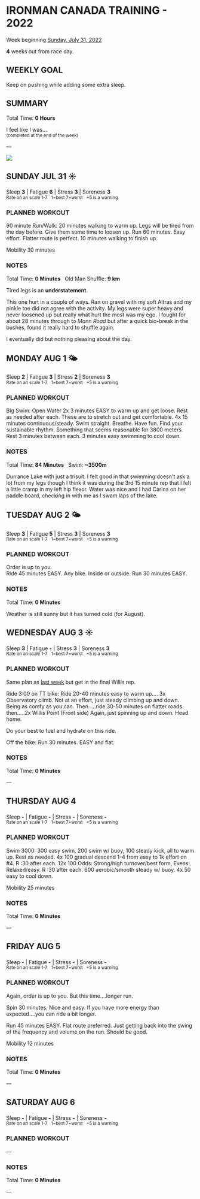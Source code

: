 # IRONMAN CANADA TRAINING - 2022
Week beginning [Sunday, July 31, 2022](javascript:flick('sun');)

**4** weeks out from race day.

## WEEKLY GOAL
Keep on pushing while adding some extra sleep.

## SUMMARY
Total Time: **0 Hours**

I feel like I was...
<br /><sup>(completed at the end of the week)</sup>

&mdash;

![](/assets/jpg/II-9x550.jpeg)

## SUNDAY JUL 31 ☀️
Sleep **3** | Fatigue **6** | Stress **3** | Soreness **3**
<sup><br />Rate on an scale 1-7 &nbsp; 1=best 7=worst &nbsp; +5 is a warning</sup>

### PLANNED WORKOUT
90 minute Run/Walk: 
20 minutes walking to warm up. Legs will be tired from the day before. Give them some time to loosen up. 
Run 60 minutes. Easy effort. Flatter route is perfect. 
10 minutes walking to finish up.

Mobility 30 minutes

### NOTES
Total Time: **0 Minutes** &nbsp; Old Man Shuffle: **9 km**

Tired legs is an **understatement**.

This one hurt in a couple of ways.  Ran on gravel with my soft Altras and my pinkie toe did not agree with the activity.  My legs were super heavy and never loosened up but really what hurt the most was my ego.  I fought for about 28 minutes through to _Mann Road_ but after a quick bio-break in the bushes, found it really hard to shuffle again.

I eventually did but nothing pleasing about the day.

<!---->
## MONDAY AUG 1 🌤
Sleep **2** | Fatigue **3** | Stress **2** | Soreness **3**
<sup><br />Rate on an scale 1-7 &nbsp; 1=best 7=worst &nbsp; +5 is a warning</sup>

### PLANNED WORKOUT
Big Swim: Open Water
2x 3 minutes EASY to warm up and get loose. Rest as needed after each. These are to stretch out and get comfortable. 
4x 15 minutes continuous/steady. Swim straight. Breathe. Have fun. Find your sustainable rhythm. Something that seems reasonable for 3800 meters. 
Rest 3 minutes between each. 
3 minutes easy swimming to cool down.

### NOTES
Total Time: **84 Minutes** &nbsp; Swim: **~3500m**

Durrance Lake with just a trisuit.  I felt good in that swimming doesn't ask a lot from my legs though I think it was during the 3rd 15 minute rep that I felt a little cramp in my left hip flexor.  Water was nice and I had Carina on her paddle board, checking in with me as I swam laps of the lake.

<!---->
## TUESDAY AUG 2 🌤
Sleep **3** | Fatigue **5** | Stress **3** | Soreness **3**
<sup><br />Rate on an scale 1-7 &nbsp; 1=best 7=worst &nbsp; +5 is a warning</sup>

### PLANNED WORKOUT
Order is up to you.   
Ride 45 minutes EASY. Any bike. Inside or outside. 
Run 30 minutes EASY.

### NOTES
Total Time: **0 Minutes**

Weather is still sunny but it has turned cold (for August).

<!---->
## WEDNESDAY AUG 3 ☀️
Sleep **3** | Fatigue **-** | Stress **3** | Soreness **3**
<sup><br />Rate on an scale 1-7 &nbsp; 1=best 7=worst &nbsp; +5 is a warning</sup>

### PLANNED WORKOUT
Same plan as [last week](ironman2022-5weeksout?wed) but get in the final Willis rep.

Ride 3:00 on TT bike:
Ride 20-40 minutes easy to warm up....
3x Observatory climb. Not at an effort, just steady climbing up and down. Being as comfy as you can.
Then.....ride 30-50 minutes on flatter roads.
then.....2x Willis Point (Front side) Again, just spinning up and down.
Head home.

Do your best to fuel and hydrate on this ride.

Off the bike: Run 30 minutes. EASY and flat.

### NOTES
Total Time: **0 Minutes**

&mdash;  

<!---->
## THURSDAY AUG 4
Sleep **-** | Fatigue **-** | Stress **-** | Soreness **-**
<sup><br />Rate on an scale 1-7 &nbsp; 1=best 7=worst &nbsp; +5 is a warning</sup>

### PLANNED WORKOUT
Swim 3000: 
300 easy swim, 200 swim w/ buoy, 100 steady kick, all to warm up. Rest as needed. 
4x 100 gradual descend 1-4 from easy to 1k effort on #4. R :30 after each. 
12x 100 Odds: Strong/high turnover/best form, Evens: Relaxed/easy. R :30 after each. 
600 aerobic/smooth steady w/ buoy. 
4x 50 easy to cool down.

Mobility 25 minutes

### NOTES
Total Time: **0 Minutes**

&mdash;  

<!---->
## FRIDAY AUG 5
Sleep **-** | Fatigue **-** | Stress **-** | Soreness **-**
<sup><br />Rate on an scale 1-7 &nbsp; 1=best 7=worst &nbsp; +5 is a warning</sup>

### PLANNED WORKOUT
Again, order is up to you. But this time....longer run.

Spin 30 minutes. Nice and easy. If you have more energy than expected....you can ride a bit longer.

Run 45 minutes EASY. Flat route preferred. Just getting back into the swing of the frequency and volume on the run. Should be good. 

Mobility 12 minutes

### NOTES
Total Time: **0 Minutes**

&mdash;  

<!---->
## SATURDAY AUG 6
Sleep **-** | Fatigue **-** | Stress **-** | Soreness **-**
<sup><br />Rate on an scale 1-7 &nbsp; 1=best 7=worst &nbsp; +5 is a warning</sup>

### PLANNED WORKOUT
&mdash;  

### NOTES
Total Time: **0 Minutes**

&mdash;  
